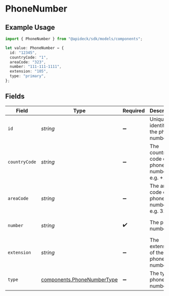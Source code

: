 # PhoneNumber

## Example Usage

```typescript
import { PhoneNumber } from "@apideck/sdk/models/components";

let value: PhoneNumber = {
  id: "12345",
  countryCode: "1",
  areaCode: "323",
  number: "111-111-1111",
  extension: "105",
  type: "primary",
};
```

## Fields

| Field                                                                    | Type                                                                     | Required                                                                 | Description                                                              | Example                                                                  |
| ------------------------------------------------------------------------ | ------------------------------------------------------------------------ | ------------------------------------------------------------------------ | ------------------------------------------------------------------------ | ------------------------------------------------------------------------ |
| `id`                                                                     | *string*                                                                 | :heavy_minus_sign:                                                       | Unique identifier of the phone number                                    | 12345                                                                    |
| `countryCode`                                                            | *string*                                                                 | :heavy_minus_sign:                                                       | The country code of the phone number, e.g. +1                            | 1                                                                        |
| `areaCode`                                                               | *string*                                                                 | :heavy_minus_sign:                                                       | The area code of the phone number, e.g. 323                              | 323                                                                      |
| `number`                                                                 | *string*                                                                 | :heavy_check_mark:                                                       | The phone number                                                         | 111-111-1111                                                             |
| `extension`                                                              | *string*                                                                 | :heavy_minus_sign:                                                       | The extension of the phone number                                        | 105                                                                      |
| `type`                                                                   | [components.PhoneNumberType](../../models/components/phonenumbertype.md) | :heavy_minus_sign:                                                       | The type of phone number                                                 | primary                                                                  |